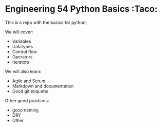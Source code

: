 # Engineering 54 Python Basics :Taco:

This is a repo with the basics for python;

We will cover:
- Variables
- Datatypes
- Control flow
- Operators
- Iterators

We will also learn:
- Agile and Scrum
- Markdown and documentation
- Good git etiquette

Other good practices:
- good naming
- DRY
- Other